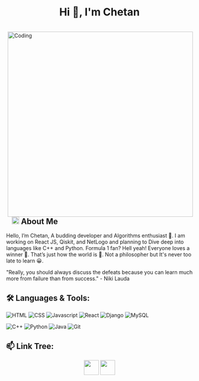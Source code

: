 <h1 align="center">Hi 👋, I'm Chetan</h1>

</br>
<img align="right" alt="Coding" src="https://images.squarespace-cdn.com/content/v1/5769fc401b631bab1addb2ab/1541580611624-TE64QGKRJG8SWAIUS7NS/coding-freak.gif?format=750w"  width="500vw">
</br>

## &nbsp; &nbsp;<img src="https://media1.giphy.com/media/nGMnDqebzDcfm/giphy.webp?cid=ecf05e47rcunjewp8bkz6txm13jo6ght7jbbo1std16e8z54&rid=giphy.webp&ct=g" width="20"> **About Me**

Hello, I’m Chetan, A budding developer and Algorithms enthusiast 🤵‍. I am working on React JS, Qiskit, and NetLogo and planning to Dive deep into languages like C++ and Python. Formula 1 fan? Hell yeah! Everyone loves a winner 🤴. That’s just how the world is 👊. Not a philosopher but It's never too late to learn 😀.

"Really, you should always discuss the defeats because you can learn much more from failure than from success." - Niki Lauda 

## 🛠️ **Languages & Tools:**

![HTML](https://img.shields.io/badge/html%20-%23E34F26.svg?&style=for-the-badge&logo=html5&logoColor=white)
![CSS](https://img.shields.io/badge/css%20-%231572B6.svg?&style=for-the-badge&logo=css3&logoColor=white)
![Javascript](https://img.shields.io/badge/-Javascript-ffb400?style=for-the-badge&logo=javascript&logoColor=ffff3f)
![React](https://img.shields.io/badge/React-20232A?style=for-the-badge&logo=react&logoColor=61DAFB)
![Django](https://img.shields.io/badge/Django-092E20?style=for-the-badge&logo=django&logoColor=white)
![MySQL](https://img.shields.io/badge/-MySQL-eeeeee?style=for-the-badge&logo=mysql)

![C++](https://img.shields.io/badge/c++%20-%2300599C.svg?&style=for-the-badge&logo=c%2B%2B&ogoColor=white)
![Python](https://img.shields.io/badge/-Python-red?style=for-the-badge&logo=python)
![Java](https://img.shields.io/badge/-Java-ffb400?style=for-the-badge&logo=java&logoColor=ffff3f)
![Git](https://img.shields.io/badge/git%20-%23F05033.svg?&style=for-the-badge&logo=git&logoColor=white)
## 📫 **Link Tree:**

<p align="center">
<a href="https://www.linkedin.com/in/chetan-reddy-oruganti-45b883192/" target="blank"><img align="center" src="https://cdn.jsdelivr.net/npm/simple-icons@3.0.1/icons/linkedin.svg" height="40" width="40" /></a>
<a href="mailto:chetanreddy1924@gmail.com" target="blank"><img align="center" src="https://cdn.jsdelivr.net/npm/simple-icons@3.0.1/icons/gmail.svg" height="40" width="40" /></a>
